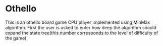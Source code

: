 # Othello

This is an othello board game CPU player implemented using MinMax algorithm.
First the user is asked to enter how deep the algorithm should expand the state tree(this number corresponds to the level of difficulty of the game)
